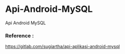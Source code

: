 # Api-Android-MySQL
 Api Android MySQL
 
 ### Reference :
 https://gitlab.com/sugiartha/api-aplikasi-android-mysql
